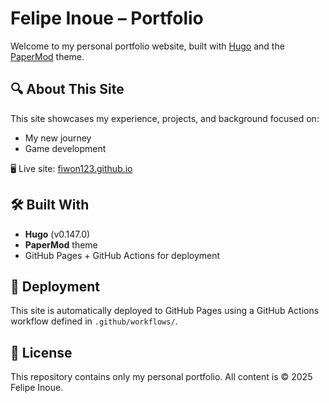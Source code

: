# Felipe Inoue – Portfolio

Welcome to my personal portfolio website, built with [Hugo](https://gohugo.io/) and the [PaperMod](https://github.com/adityatelange/hugo-PaperMod) theme.

## 🔍 About This Site

This site showcases my experience, projects, and background focused on:
- My new journey
- Game development

🖥️ Live site: [fiwon123.github.io](https://fiwon123.github.io/)

## 🛠️ Built With

- **Hugo** (v0.147.0)
- **PaperMod** theme
- GitHub Pages + GitHub Actions for deployment

## 🚀 Deployment

This site is automatically deployed to GitHub Pages using a GitHub Actions workflow defined in `.github/workflows/`.

## 📄 License

This repository contains only my personal portfolio. All content is © 2025 Felipe Inoue.
